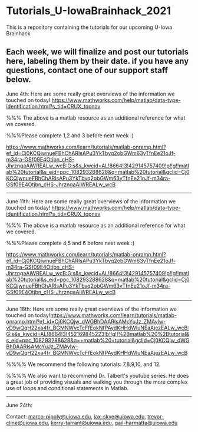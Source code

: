 # Tutorials_U-IowaBrainhack_2021
This is a repository containing the tutorials for our upcoming U-Iowa Brainhack

Each week, we will finalize and post our tutorials here, labeling them by their date. if you have any questions, contact one of our support staff below.
----------------------------
June 4th: Here are some really great overviews of the information we touched on today! https://www.mathworks.com/help/matlab/data-type-identification.html?s_tid=CRUX_topnav

%%% The above is a matlab resource as an additional reference for what we covered. 

%%%Please complete 1,2 and 3 before next week :)

https://www.mathworks.com/learn/tutorials/matlab-onramp.html?ef_id=Cj0KCQjwnueFBhChARIsAPu3YkTbyq2obGWm63yTfnEe21oJf-m34ra-GSf09E4Otjbn_cHS-JhrzngaAiWREALw_wcB:G:s&s_kwcid=AL!8664!3!429145757409!p!!g!!matlab%20tutorial&s_eid=ppc_108293288628&q=matlab%20tutorial&gclid=Cj0KCQjwnueFBhChARIsAPu3YkTbyq2obGWm63yTfnEe21oJf-m34ra-GSf09E4Otjbn_cHS-JhrzngaAiWREALw_wcB

----------------------------
June 11th: Here are some really great overviews of the information we touched on today! https://www.mathworks.com/help/matlab/data-type-identification.html?s_tid=CRUX_topnav

%%% The above is a matlab resource as an additional reference for what we covered. 

%%%Please complete 4,5 and 6 before next week :)

https://www.mathworks.com/learn/tutorials/matlab-onramp.html?ef_id=Cj0KCQjwnueFBhChARIsAPu3YkTbyq2obGWm63yTfnEe21oJf-m34ra-GSf09E4Otjbn_cHS-JhrzngaAiWREALw_wcB:G:s&s_kwcid=AL!8664!3!429145757409!p!!g!!matlab%20tutorial&s_eid=ppc_108293288628&q=matlab%20tutorial&gclid=Cj0KCQjwnueFBhChARIsAPu3YkTbyq2obGWm63yTfnEe21oJf-m34ra-GSf09E4Otjbn_cHS-JhrzngaAiWREALw_wcB

----------------------------
June 18th: Here are some really great overviews of the information we touched on today!https://www.mathworks.com/learn/tutorials/matlab-onramp.html?ef_id=Cj0KCQjw_dWGBhDAARIsAMcYuJz_ZMAyIw-vD9wQqH22xa4fr_BGMNWvcTcFfEokNfPAydKHHdWluNEaAjezEALw_wcB:G:s&s_kwcid=AL!8664!3!452169845223!b!!g!!%2Bmatlab%20%2Btutorial&s_eid=ppc_108293288628&q=+matlab%20+tutorial&gclid=Cj0KCQjw_dWGBhDAARIsAMcYuJz_ZMAyIw-vD9wQqH22xa4fr_BGMNWvcTcFfEokNfPAydKHHdWluNEaAjezEALw_wcB

%%%% We recommend the following tutorials: 7,8,9,10, and 12. 

%%%% We also want to recommend Dr. Talbert's youtube series. He does a great job of providing visuals and walking you through the more complex use of loops and conditional statements in Matlab. 

----------------------------
June 24th: 

Contact: marco-pipoly@uiowa.edu, jax-skye@uiowa.edu, trevor-cline@uiowa.edu, kerry-tarrant@uiowa.edu, gail-harmatta@uiowa.edu
